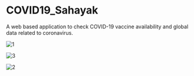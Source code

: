 # COVID19_Sahayak
A web based application to check COVID-19 vaccine availability and global data related to coronavirus.

![1](https://user-images.githubusercontent.com/37982804/128813607-e16e887f-e53e-467f-9454-c1ed14080e45.JPG)

![3](https://user-images.githubusercontent.com/37982804/128813615-fba7dd30-d995-477a-b504-b6b2c7491b83.JPG)

![2](https://user-images.githubusercontent.com/37982804/128813625-f9dd3f1a-694b-4c58-93a6-9970db88c75b.JPG)
